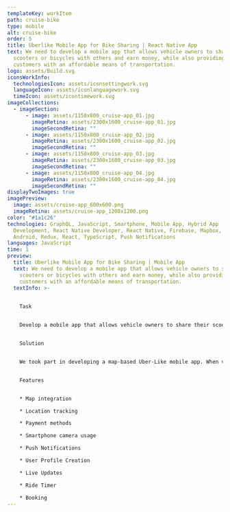 ```yaml
---
templateKey: workItem
path: cruise-bike
type: mobile
alt: cruise-bike
order: 5
title: Uberlike Mobile App for Bike Sharing | React Native App
text: We need to develop a mobile app that allows vehicle owners to share their
  scooters or bicycles with others and earn money, while also providing
  customers with an affordable means of transportation.
logo: assets/Build.svg
iconsWorkInfo:
  technologiesIcon: assets/iconsettingwork.svg
  languageIcon: assets/iconlanguagework.svg
  timeIcon: assets/icontimework.svg
imageCollections:
  - imageSection:
      - image: assets/1150x800_cruise-app_01.jpg
        imageRetina: assets/2300x1600_cruise-app_01.jpg
        imageSecondRetina: ""
      - image: assets/1150x800_cruise-app_02.jpg
        imageRetina: assets/2300x1600_cruise-app_02.jpg
        imageSecondRetina: ""
      - image: assets/1150x800_cruise-app_03.jpg
        imageRetina: assets/2300x1600_cruise-app_03.jpg
        imageSecondRetina: ""
      - image: assets/1150x800_cruise-app_04.jpg
        imageRetina: assets/2300x1600_cruise-app_04.jpg
        imageSecondRetina: ""
displayTwoImages: true
imagePreview:
  image: assets/cruise-app_600x600.png
  imageRetina: assets/cruise-app_1200x1200.png
color: "#1a1c26"
technologies: GraphQL, JavaScript, Smartphone, Mobile App, Hybrid App
  Development, React Native Developer, React Native, Firebase, Mapbox, iOS,
  Android, Redux, React, TypeScript, Push Notifications
languages: JavaScript
time: 1
preview:
  title: Uberlike Mobile App for Bike Sharing | Mobile App
  text: We need to develop a mobile app that allows vehicle owners to share their
    scooters or bicycles with others and earn money, while also providing
    customers with an affordable means of transportation.
  textInfo: >-
    

    Task


    Develop a mobile app that allows vehicle owners to share their scooters or bicycles with others and earn money, while also providing customers with an affordable means of transportation.


    Solution


    We took part in developing a map-based Uber-Like mobile app. When vehicle owners sign up, they receive a U-lock with a Bluetooth chip inside. Wherever they lock a U-lock via the app, that position will be displayed on a map inside the app. Users can locate bikes and scooters in the app and unlock them using their smartphone cameras. The app tracks how long a user rides, gives a way to pay for a ride, adds an ability to request vehicles for future rides, and tracks where the user left a vehicle so the owner or other users can locate one.


    Features


    * Map integration

    * Location tracking

    * Payment methods

    * Smartphone camera usage

    * Push Notifications

    * User Profile Creation

    * Live Updates

    * Ride Timer

    * Booking
---
```

